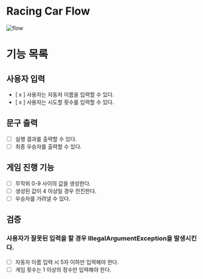 # Racing Car Flow
![flow](https://user-images.githubusercontent.com/115435784/278230435-f9237410-592c-48c1-aa0f-946c7d684ab3.jpeg)


# 기능 목록
## 사용자 입력
- [ x ] 사용자는 자동차 이름을 입력할 수 있다.
- [ x ] 사용자는 시도할 횟수를 입력할 수 있다.

## 문구 출력
- [ ] 실행 결과를 출력할 수 있다.
- [ ] 최종 우승자를 출력할 수 있다.

## 게임 진행 기능
- [ ] 무작위 0-9 사이의 값을 생성한다.
- [ ] 생성된 값이 4 이상일 경우 전진한다.
- [ ] 우승자를 가려낼 수 있다.

## 검증
### 사용자가 잘못된 입력을 할 경우 IllegalArgumentException을 발생시킨다.
- [ ] 자동자 이름 입력 시 5자 이하만 입력해야 한다.
- [ ] 게임 횟수는 1 이상의 정수만 입력해야 한다.